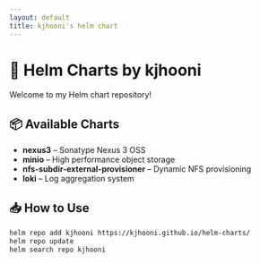 ```yaml
---
layout: default
title: kjhooni's helm chart
---
```


# 🚀 Helm Charts by kjhooni

Welcome to my Helm chart repository!

## 📦 Available Charts

- **nexus3** – Sonatype Nexus 3 OSS
- **minio** – High performance object storage
- **nfs-subdir-external-provisioner** – Dynamic NFS provisioning
- **loki** – Log aggregation system

## 📥 How to Use

```bash   
helm repo add kjhooni https://kjhooni.github.io/helm-charts/
helm repo update
helm search repo kjhooni
